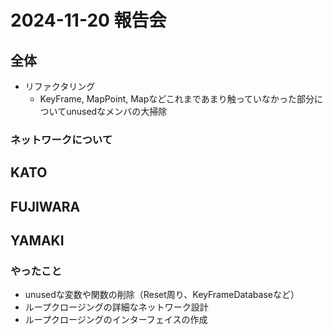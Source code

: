 # 2024-11-20 報告会

## 全体

- リファクタリング
  - KeyFrame, MapPoint, Mapなどこれまであまり触っていなかった部分についてunusedなメンバの大掃除

### ネットワークについて

## KATO

## FUJIWARA

## YAMAKI

### やったこと

- unusedな変数や関数の削除（Reset周り、KeyFrameDatabaseなど）
- ループクロージングの詳細なネットワーク設計
- ループクロージングのインターフェイスの作成
